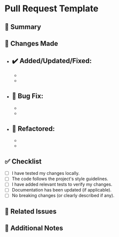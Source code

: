 # Pull Request Template

## 🚀 Summary

<!-- Describe the purpose of the PR and what problem it solves. -->

## 🔧 Changes Made

- ✔️ Added/Updated/Fixed: 
    - 
    - 
    - 
- 🐛 Bug Fix: 
    - 
    - 
    - 
- 🎨 Refactored: 
    - 
    - 
    - 
## ✅ Checklist

- [ ] I have tested my changes locally.
- [ ] The code follows the project's style guidelines.
- [ ] I have added relevant tests to verify my changes.
- [ ] Documentation has been updated (if applicable).
- [ ] No breaking changes (or clearly described if any).

## 📝 Related Issues

<!-- List any issues or tickets related to this PR (e.g., #123). -->

## 💬 Additional Notes

<!-- Any additional context, remarks, or questions for the reviewers. -->
